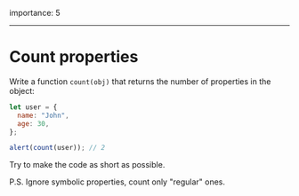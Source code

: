 importance: 5

---

# Count properties

Write a function `count(obj)` that returns the number of properties in the object:

```js
let user = {
  name: "John",
  age: 30,
};

alert(count(user)); // 2
```

Try to make the code as short as possible.

P.S. Ignore symbolic properties, count only "regular" ones.

